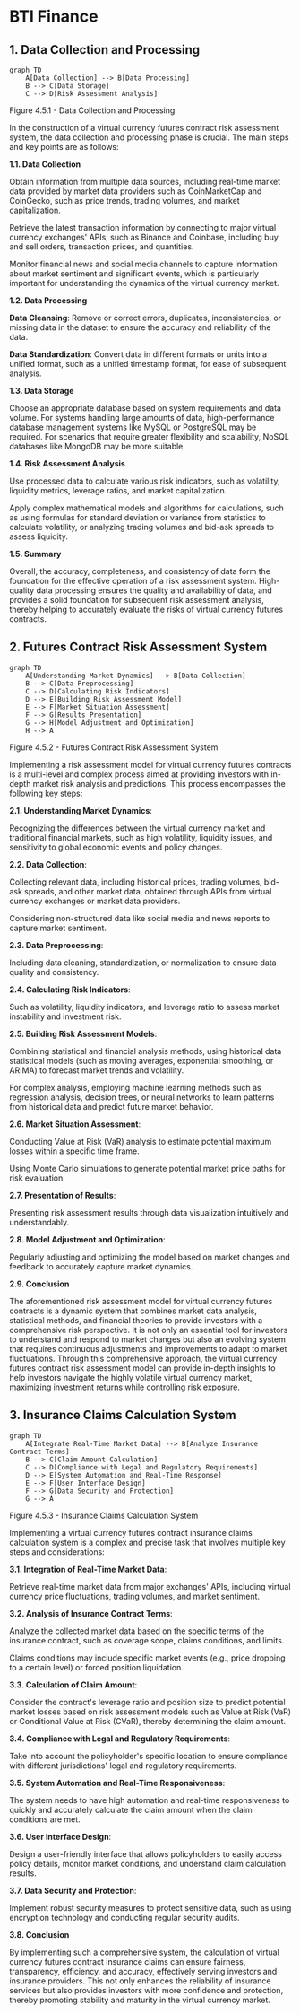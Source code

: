 # BTI Finance

## 1. Data Collection and Processing

```mermaid
graph TD
    A[Data Collection] --> B[Data Processing]
    B --> C[Data Storage]
    C --> D[Risk Assessment Analysis]
```

Figure 4.5.1 - Data Collection and Processing

In the construction of a virtual currency futures contract risk assessment system, the data collection and processing phase is crucial. The main steps and key points are as follows:

**1.1. Data Collection**

Obtain information from multiple data sources, including real-time market data provided by market data providers such as CoinMarketCap and CoinGecko, such as price trends, trading volumes, and market capitalization.

Retrieve the latest transaction information by connecting to major virtual currency exchanges' APIs, such as Binance and Coinbase, including buy and sell orders, transaction prices, and quantities.

Monitor financial news and social media channels to capture information about market sentiment and significant events, which is particularly important for understanding the dynamics of the virtual currency market.

**1.2. Data Processing**

**Data Cleansing**: Remove or correct errors, duplicates, inconsistencies, or missing data in the dataset to ensure the accuracy and reliability of the data.

**Data Standardization**: Convert data in different formats or units into a unified format, such as a unified timestamp format, for ease of subsequent analysis.

**1.3. Data Storage**

Choose an appropriate database based on system requirements and data volume. For systems handling large amounts of data, high-performance database management systems like MySQL or PostgreSQL may be required. For scenarios that require greater flexibility and scalability, NoSQL databases like MongoDB may be more suitable.

**1.4. Risk Assessment Analysis**

Use processed data to calculate various risk indicators, such as volatility, liquidity metrics, leverage ratios, and market capitalization.

Apply complex mathematical models and algorithms for calculations, such as using formulas for standard deviation or variance from statistics to calculate volatility, or analyzing trading volumes and bid-ask spreads to assess liquidity.

**1.5. Summary**

Overall, the accuracy, completeness, and consistency of data form the foundation for the effective operation of a risk assessment system. High-quality data processing ensures the quality and availability of data, and provides a solid foundation for subsequent risk assessment analysis, thereby helping to accurately evaluate the risks of virtual currency futures contracts.

## 2. Futures Contract Risk Assessment System

```mermaid
graph TD
    A[Understanding Market Dynamics] --> B[Data Collection]
    B --> C[Data Preprocessing]
    C --> D[Calculating Risk Indicators]
    D --> E[Building Risk Assessment Model]
    E --> F[Market Situation Assessment]
    F --> G[Results Presentation]
    G --> H[Model Adjustment and Optimization]
    H --> A
```

Figure 4.5.2 - Futures Contract Risk Assessment System

Implementing a risk assessment model for virtual currency futures contracts is a multi-level and complex process aimed at providing investors with in-depth market risk analysis and predictions. This process encompasses the following key steps:

**2.1. Understanding Market Dynamics**:

Recognizing the differences between the virtual currency market and traditional financial markets, such as high volatility, liquidity issues, and sensitivity to global economic events and policy changes.

**2.2. Data Collection**:

Collecting relevant data, including historical prices, trading volumes, bid-ask spreads, and other market data, obtained through APIs from virtual currency exchanges or market data providers.

Considering non-structured data like social media and news reports to capture market sentiment.

**2.3. Data Preprocessing**:

Including data cleaning, standardization, or normalization to ensure data quality and consistency.

**2.4. Calculating Risk Indicators**:

Such as volatility, liquidity indicators, and leverage ratio to assess market instability and investment risk.

**2.5. Building Risk Assessment Models**:

Combining statistical and financial analysis methods, using historical data statistical models (such as moving averages, exponential smoothing, or ARIMA) to forecast market trends and volatility.

For complex analysis, employing machine learning methods such as regression analysis, decision trees, or neural networks to learn patterns from historical data and predict future market behavior.

**2.6. Market Situation Assessment**:

Conducting Value at Risk (VaR) analysis to estimate potential maximum losses within a specific time frame.

Using Monte Carlo simulations to generate potential market price paths for risk evaluation.

**2.7. Presentation of Results**:

Presenting risk assessment results through data visualization intuitively and understandably.

**2.8. Model Adjustment and Optimization**:

Regularly adjusting and optimizing the model based on market changes and feedback to accurately capture market dynamics.

**2.9. Conclusion**

The aforementioned risk assessment model for virtual currency futures contracts is a dynamic system that combines market data analysis, statistical methods, and financial theories to provide investors with a comprehensive risk perspective. It is not only an essential tool for investors to understand and respond to market changes but also an evolving system that requires continuous adjustments and improvements to adapt to market fluctuations. Through this comprehensive approach, the virtual currency futures contract risk assessment model can provide in-depth insights to help investors navigate the highly volatile virtual currency market, maximizing investment returns while controlling risk exposure.

## 3. Insurance Claims Calculation System

```mermaid
graph TD
    A[Integrate Real-Time Market Data] --> B[Analyze Insurance Contract Terms]
    B --> C[Claim Amount Calculation]
    C --> D[Compliance with Legal and Regulatory Requirements]
    D --> E[System Automation and Real-Time Response]
    E --> F[User Interface Design]
    F --> G[Data Security and Protection]
    G --> A
```

Figure 4.5.3 - Insurance Claims Calculation System

Implementing a virtual currency futures contract insurance claims calculation system is a complex and precise task that involves multiple key steps and considerations:

**3.1. Integration of Real-Time Market Data**:

Retrieve real-time market data from major exchanges' APIs, including virtual currency price fluctuations, trading volumes, and market sentiment.

**3.2. Analysis of Insurance Contract Terms**:

Analyze the collected market data based on the specific terms of the insurance contract, such as coverage scope, claims conditions, and limits.

Claims conditions may include specific market events (e.g., price dropping to a certain level) or forced position liquidation.

**3.3. Calculation of Claim Amount**:

Consider the contract's leverage ratio and position size to predict potential market losses based on risk assessment models such as Value at Risk (VaR) or Conditional Value at Risk (CVaR), thereby determining the claim amount.

**3.4. Compliance with Legal and Regulatory Requirements**:

Take into account the policyholder's specific location to ensure compliance with different jurisdictions' legal and regulatory requirements.

**3.5. System Automation and Real-Time Responsiveness**:

The system needs to have high automation and real-time responsiveness to quickly and accurately calculate the claim amount when the claim conditions are met.

**3.6. User Interface Design**:

Design a user-friendly interface that allows policyholders to easily access policy details, monitor market conditions, and understand claim calculation results.

**3.7. Data Security and Protection**:

Implement robust security measures to protect sensitive data, such as using encryption technology and conducting regular security audits.

**3.8. Conclusion**

By implementing such a comprehensive system, the calculation of virtual currency futures contract insurance claims can ensure fairness, transparency, efficiency, and accuracy, effectively serving investors and insurance providers. This not only enhances the reliability of insurance services but also provides investors with more confidence and protection, thereby promoting stability and maturity in the virtual currency market.